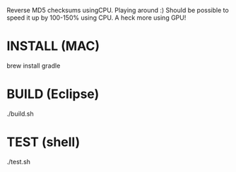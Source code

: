 Reverse MD5 checksums usingCPU. Playing around :) Should be possible to speed it up by 100-150% using CPU. A heck more using GPU!

# INSTALL (MAC)
brew install gradle

# BUILD (Eclipse)
./build.sh

# TEST (shell)
./test.sh
